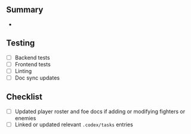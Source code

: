 ## Summary
-

## Testing
- [ ] Backend tests
- [ ] Frontend tests
- [ ] Linting
- [ ] Doc sync updates

## Checklist
- [ ] Updated player roster and foe docs if adding or modifying fighters or enemies
- [ ] Linked or updated relevant `.codex/tasks` entries
